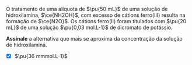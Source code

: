 O tratamento de uma alíquota de $\pu{50 mL}$ de uma solução de hidroxilamina, $\ce{NH2OH}$, com excesso de cátions ferro(III) resulta na formação de $\ce{N2O}$. Os cátions ferro(II) foram titulados com $\pu{20 mL}$ de uma solução $\pu{0,03 mol.L-1}$ de dicromato de potássio.

**Assinale** a alternativa que mais se aproxima da concentração da solução de hidroxilamina.

- [x] $\pu{36 mmmol.L-1}$

